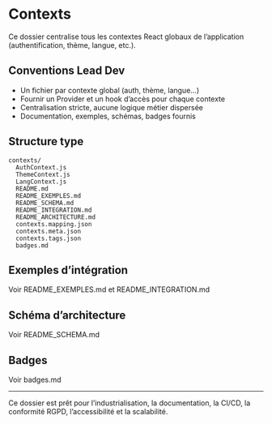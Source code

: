 # Contexts

Ce dossier centralise tous les contextes React globaux de l’application (authentification, thème, langue, etc.).

## Conventions Lead Dev
- Un fichier par contexte global (auth, thème, langue…)
- Fournir un Provider et un hook d’accès pour chaque contexte
- Centralisation stricte, aucune logique métier dispersée
- Documentation, exemples, schémas, badges fournis

## Structure type
```
contexts/
  AuthContext.js
  ThemeContext.js
  LangContext.js
  README.md
  README_EXEMPLES.md
  README_SCHEMA.md
  README_INTEGRATION.md
  README_ARCHITECTURE.md
  contexts.mapping.json
  contexts.meta.json
  contexts.tags.json
  badges.md
```

## Exemples d’intégration
Voir README_EXEMPLES.md et README_INTEGRATION.md

## Schéma d’architecture
Voir README_SCHEMA.md

## Badges
Voir badges.md

---

Ce dossier est prêt pour l’industrialisation, la documentation, la CI/CD, la conformité RGPD, l’accessibilité et la scalabilité.
